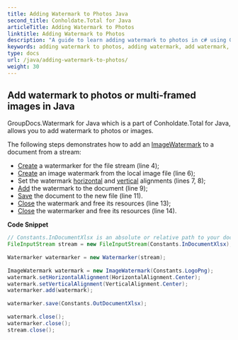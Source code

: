 ```yaml
---
title: Adding Watermark to Photos Java
second_title: Conholdate.Total for Java
articleTitle: Adding Watermark to Photos
linktitle: Adding Watermark to Photos
description: "A guide to learn adding watermark to photos in c# using GroupDocs.Watermark for Java which is part of Conholdate.Total for Java ."
keywords: adding watermark to photos, adding watermark, add watermark, Add watermark to photos or multi-framed images in Java
type: docs
url: /java/adding-watermark-to-photos/
weight: 30
---
```

## Add watermark to photos or multi-framed images in Java

GroupDocs.Watermark for Java which is a part of Conholdate.Total for Java, allows you to add watermark to photos or images. 

The following steps demonstrates how to add an [ImageWatermark](https://apireference.groupdocs.com/watermark/java/com.groupdocs.watermark.watermarks/ImageWatermark) to a document from a stream:

*   [Create](https://apireference.groupdocs.com/watermark/java/com.groupdocs.watermark/Watermarker#Watermarker(java.lang.String)) a watermarker for the file stream (line 4);
*   [Create](https://apireference.groupdocs.com/watermark/java/com.groupdocs.watermark.watermarks/ImageWatermark#ImageWatermark(java.lang.String)) an image watermark from the local image file (line 6);
*   Set the watermark [horizontal](https://apireference.groupdocs.com/watermark/java/com.groupdocs.watermark/Watermark#setHorizontalAlignment(int)) and [vertical](https://apireference.groupdocs.com/watermark/java/com.groupdocs.watermark/Watermark#setVerticalAlignment(int)) alignments (lines 7, 8);
*   [Add](https://apireference.groupdocs.com/watermark/java/com.groupdocs.watermark/Watermarker#add(com.groupdocs.watermark.Watermark)) the watermark to the document (line 9);
*   [Save](https://apireference.groupdocs.com/watermark/java/com.groupdocs.watermark/Watermarker#save(java.lang.String)) the document to the new file (line 11).
*   [Close](https://apireference.groupdocs.com/watermark/java/com.groupdocs.watermark.watermarks/ImageWatermark#close()) the watermark and free its resources (line 13);
*   [Close](https://apireference.groupdocs.com/watermark/java/com.groupdocs.watermark/Watermarker#close()) the watermarker and free its resources (line 14).

**Code Snippet**

```java
// Constants.InDocumentXlsx is an absolute or relative path to your document. Ex: "C:\\Docs\\document.xlsx" 
FileInputStream stream = new FileInputStream(Constants.InDocumentXlsx);                                     
                                                                                                            
Watermarker watermarker = new Watermarker(stream);                                                          
                                                                                                            
ImageWatermark watermark = new ImageWatermark(Constants.LogoPng);                                           
watermark.setHorizontalAlignment(HorizontalAlignment.Center);                                               
watermark.setVerticalAlignment(VerticalAlignment.Center);                                                   
watermarker.add(watermark);                                                                                 
                                                                                                            
watermarker.save(Constants.OutDocumentXlsx);                                                                
                                                                                                            
watermark.close();                                                                                          
watermarker.close();                                                                                      
stream.close();                                                                                             
```








